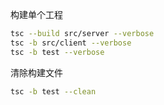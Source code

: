 构建单个工程

```bash
tsc --build src/server --verbose
tsc -b src/client --verbose
tsc -b test --verbose
```

清除构建文件

```bash
tsc -b test --clean
```
